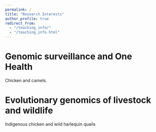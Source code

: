 ```yaml
---
permalink: /
title: "Research Interests"
author_profile: true
redirect_from: 
  - "/teaching_info/"
  - "/teaching_info.html"
---
```


Genomic surveillance and One Health
======
Chicken and camels.


Evolutionary genomics of livestock and wildlife
======

Indigenous chicken and wild harlequin quails

